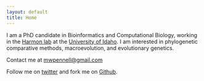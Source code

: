 ```yaml
---
layout: default
title: Home
---
```


I am a PhD candidate in Bioinformatics and Computational Biology, working in the [Harmon lab](http://www.webpages.uidaho.edu/~lukeh/) at the [University of Idaho](http://www.ibest.uidaho.edu/). I am interested in phylogenetic comparative methods, macroevolution, and evolutionary genetics.

Contact me at mwpennell@gmail.com

Follow me on [twitter](https://twitter.com/mwpennell) and fork me on [Github](https://github.com/mwpennell).

